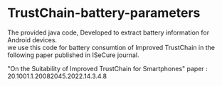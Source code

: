 # TrustChain-battery-parameters
The provided java code, Developed to extract battery information for Android devices. <br />
we use this code for battery consumtion of Improved TrustChain in the following paper published in ISeCure journal.

"On the Suitability of Improved TrustChain for Smartphones"
paper : 20.1001.1.20082045.2022.14.3.4.8
